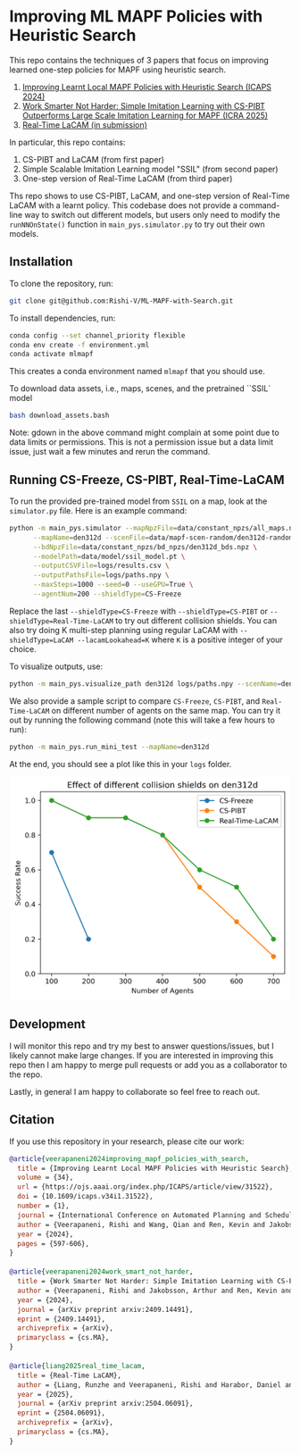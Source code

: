 # Improving ML MAPF Policies with Heuristic Search

This repo contains the techniques of 3 papers that focus on improving learned one-step policies for MAPF using heuristic search.
1. [Improving Learnt Local MAPF Policies with Heuristic Search (ICAPS 2024)](https://arxiv.org/abs/2403.20300)
2. [Work Smarter Not Harder: Simple Imitation Learning with CS-PIBT Outperforms Large Scale Imitation Learning for MAPF (ICRA 2025)](https://arthurjakobsson.github.io/ssil_mapf/)
3. [Real-Time LaCAM (in submission)](https://arxiv.org/abs/2504.06091)

In particular, this repo contains:
1. CS-PIBT and LaCAM (from first paper)
2. Simple Scalable Imitation Learning model "SSIL" (from second paper)
3. One-step version of Real-Time LaCAM (from third paper)

Ths repo shows to use CS-PIBT, LaCAM, and one-step version of Real-Time LaCAM with a learnt policy. This codebase does not provide a command-line way to switch out different models, but users only need to modify the `runNNOnState()` function in `main_pys.simulator.py` to try out their own models.

## Installation
To clone the repository, run:
```sh
git clone git@github.com:Rishi-V/ML-MAPF-with-Search.git
```

To install dependencies, run:
```sh
conda config --set channel_priority flexible
conda env create -f environment.yml
conda activate mlmapf
```
This creates a conda environment named `mlmapf` that you should use.

To download data assets, i.e., maps, scenes, and the pretrained ``SSIL` model
```sh 
bash download_assets.bash
```
Note: gdown in the above command might complain at some point due to data limits or permissions. This is not a permission issue but a data limit issue, just wait a few minutes and rerun the command.

## Running CS-Freeze, CS-PIBT, Real-Time-LaCAM
To run the provided pre-trained model from `SSIL` on a map, look at the `simulator.py` file. Here is an example command:
```sh
python -m main_pys.simulator --mapNpzFile=data/constant_npzs/all_maps.npz \
      --mapName=den312d --scenFile=data/mapf-scen-random/den312d-random-1.scen \
      --bdNpzFile=data/constant_npzs/bd_npzs/den312d_bds.npz \
      --modelPath=data/model/ssil_model.pt \
      --outputCSVFile=logs/results.csv \
      --outputPathsFile=logs/paths.npy \
      --maxSteps=1000 --seed=0 --useGPU=True \
      --agentNum=200 --shieldType=CS-Freeze
```
Replace the last `--shieldType=CS-Freeze` with `--shieldType=CS-PIBT` or `--shieldType=Real-Time-LaCAM` to try out different collision shields. You can also try doing K multi-step planning using regular LaCAM with `--shieldType=LaCAM --lacamLookahead=K` where `K` is a positive integer of your choice.

To visualize outputs, use:
```sh
python -m main_pys.visualize_path den312d logs/paths.npy --scenName=den312d-random-1.scen 
```

We also provide a sample script to compare `CS-Freeze`, `CS-PIBT`, and `Real-Time-LaCAM` on different number of agents on the same map. You can try it out by running the following command (note this will take a few hours to run):
```sh
python -m main_pys.run_mini_test --mapName=den312d
```
At the end, you should see a plot like this in your `logs` folder.
<div align="center">
      <img src="example_den312d.png?raw=true" alt="Effect of different collision shields on den312d" width="500">
</div>

## Development
I will monitor this repo and try my best to answer questions/issues, but I likely cannot make large changes. If you are interested in improving this repo then I am happy to merge pull requests or add you as a collaborator to the repo.

Lastly, in general I am happy to collaborate so feel free to reach out.

## Citation
If you use this repository in your research, please cite our work:

```bibtex
@article{veerapaneni2024improving_mapf_policies_with_search,
  title = {Improving Learnt Local MAPF Policies with Heuristic Search},
  volume = {34},
  url = {https://ojs.aaai.org/index.php/ICAPS/article/view/31522},
  doi = {10.1609/icaps.v34i1.31522},
  number = {1},
  journal = {International Conference on Automated Planning and Scheduling (ICAPS)},
  author = {Veerapaneni, Rishi and Wang, Qian and Ren, Kevin and Jakobsson, Arthur and Li, Jiaoyang and Likhachev, Maxim},
  year = {2024},
  pages = {597-606},
}

@article{veerapaneni2024work_smart_not_harder,
  title = {Work Smarter Not Harder: Simple Imitation Learning with CS-PIBT Outperforms Large Scale Imitation Learning for MAPF},
  author = {Veerapaneni, Rishi and Jakobsson, Arthur and Ren, Kevin and Kim, Samuel and Li, Jiaoyang and Likhachev, Maxim},
  year = {2024},
  journal = {arXiv preprint arxiv:2409.14491},
  eprint = {2409.14491},
  archiveprefix = {arXiv},
  primaryclass = {cs.MA},
}

@article{liang2025real_time_lacam,
  title = {Real-Time LaCAM},
  author = {Liang, Runzhe and Veerapaneni, Rishi and Harabor, Daniel and Li, Jiaoyang and Likhachev, Maxim},
  year = {2025},
  journal = {arXiv preprint arxiv:2504.06091},
  eprint = {2504.06091},
  archiveprefix = {arXiv},
  primaryclass = {cs.MA},
}
```

